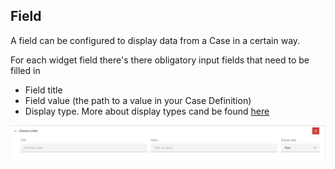 ## Field

A field can be configured to display data from a Case in a certain way.

For each widget field there's there obligatory input fields that need to be filled in

- Field title
- Field value (the path to a value in your Case Definition)
- Display type. More about display types cand be found [here](./display-types.md)

![Example of field configuration](../img/field.png)
